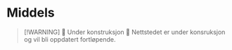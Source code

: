 # Middels

> [!WARNING] 🚧 Under konstruksjon 🚧
> Nettstedet er under konsruksjon og vil bli oppdatert fortløpende.